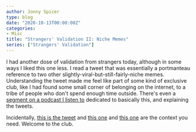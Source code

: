 ```yaml
---
author: Jonny Spicer
type: blog
date: "2020-10-13T00:00:00Z"
categories:
- Misc
title: "Strangers' Validation II: Niche Memes"
series: ["Strangers' Validation"]
---
```

I had another dose of validation from strangers today, although in some ways I liked this one less. I read a tweet that was essentially a portmanteau reference to two other slightly-viral-but-still-fairly-niche memes. Understanding the tweet made me feel like part of some kind of exclusive club, like I had found some small corner of belonging on the
internet, to a tribe of people who don't spend enough time outside. There's even a [segment on a podcast I listen to](https://gimletmedia.com/tags/8gu9/yes-yes-no)
dedicated to basically this, and explaining the tweets.

Incidentally, [this is the tweet](https://twitter.com/MilesKlee/status/1315782205629583360) and [this one](https://twitter.com/JackWilliamRtF/status/1315756888806617088) and [this one](https://twitter.com/redditships/status/1315293084318683138) are the context you need. Welcome to the club.
